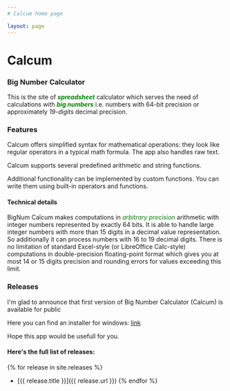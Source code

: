 ```yaml
---
# Calcum home page

layout: page
---
```


# Calcum
### Big Number Calculator

This is the site of
<span style="color:green"> ***spreadsheet*** </span>
calculator which serves the need of calculations with
<span style="color:green"> ***big numbers*** </span>
i.e. numbers with 64-bit precision
or approximately *19-digits* decimal precision.


### Features

Calcum offers simplified syntax for mathematical operations:
they look like regular operators in a typical math formula.
The app also handles raw text.

Calcum supports several predefined arithmetic and string functions.

Additional functionality can be implemented by custom functions. You can write them using
built-in operators and functions.

#### Technical details
BigNum Calcum makes computations in
<span style="color:green"> *arbitrary precision* </span>
arithmetic with integer
numbers represented by exactly 64 bits. It is able to handle large integer numbers
with more than 15 digits in a decimal value representation.
So additionally it can process numbers with 16 to 19 decimal digits.
There is no limitation of standard Excel-style (or LibreOffice Calc-style) computations in double-precision floating-point format
which gives you at most 14 or 15 digits precision and rounding errors for values exceeding this limit.

### Releases

I'm glad to announce that first version of Big Number Calculator (Calcum) is
available for public

Here you can find an installer for windows: [link](https://github.com/mahairod/calcum/releases/tag/v0.6.4-alfa)

Hope this app would be usefull for you.

#### Here's the full list of releases:
{% for release in site.releases %}
  - [{{ release.title }}]({{ release.url }})
{% endfor %}
